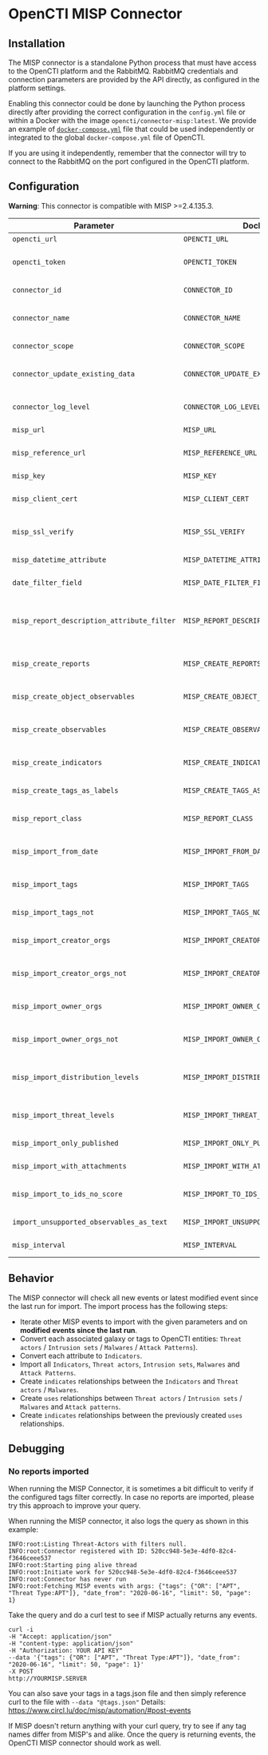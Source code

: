 # OpenCTI MISP Connector

## Installation

The MISP connector is a standalone Python process that must have access to the OpenCTI platform and the RabbitMQ. RabbitMQ credentials and connection parameters are provided by the API directly, as configured in the platform settings.

Enabling this connector could be done by launching the Python process directly after providing the correct configuration in the `config.yml` file or within a Docker with the image `opencti/connector-misp:latest`. We provide an example of [`docker-compose.yml`](docker-compose.yml) file that could be used independently or integrated to the global `docker-compose.yml` file of OpenCTI.

If you are using it independently, remember that the connector will try to connect to the RabbitMQ on the port configured in the OpenCTI platform.

## Configuration

**Warning**: This connector is compatible with MISP >=2.4.135.3.

| Parameter                                | Docker envvar                     | Mandatory    | Description                                                                                          |
|------------------------------------------| --------------------------------- | ------------ |------------------------------------------------------------------------------------------------------|
| `opencti_url`                            | `OPENCTI_URL`                     | Yes          | The URL of the OpenCTI platform.                                                                     |
| `opencti_token`                          | `OPENCTI_TOKEN`                   | Yes          | The default admin token configured in the OpenCTI platform parameters file.                          |
| `connector_id`                           | `CONNECTOR_ID`                    | Yes          | A valid arbitrary `UUIDv4` that must be unique for this connector.                                   |
| `connector_name`                         | `CONNECTOR_NAME`                  | Yes          | The name of the MISP instance, to identify it if you have multiple MISP connectors.                  |
| `connector_scope`                        | `CONNECTOR_SCOPE`                 | Yes          | Must be `misp`, not used in this connector.                                                          |
| `connector_update_existing_data`         | `CONNECTOR_UPDATE_EXISTING_DATA`  | Yes          | If an entity already exists, update its attributes with information provided by this connector.      |
| `connector_log_level`                    | `CONNECTOR_LOG_LEVEL`             | Yes          | The log level for this connector, could be `debug`, `info`, `warn` or `error` (less verbose).        |
| `misp_url`                               | `MISP_URL`                        | Yes          | The MISP instance URL.                                                                               |
| `misp_reference_url`                     | `MISP_REFERENCE_URL`              | Yes          | The MISP instance reference URL (used to create external reference, optional)                        |
| `misp_key`                               | `MISP_KEY`                        | Yes          | The MISP instance key.                                                                               |
| `misp_client_cert`                       | `MISP_CLIENT_CERT`                | No           | The client certificate of the MISP instance. It must be a path to the client certificate and readable |
| `misp_ssl_verify`                        | `MISP_SSL_VERIFY`                 | Yes          | A boolean (`True` or `False`), check if the SSL certificate is valid when using `https`.             |
| `misp_datetime_attribute`                | `MISP_DATETIME_ATTRIBUTE`         | Yes          | The attribute to be used to get the date of the event.                                         |
| `date_filter_field`                      | `MISP_DATE_FILTER_FIELD`         | Yes          | The attribute to be used in filter to query new MISP events.                                         |
| `misp_report_description_attribute_filter`                | `MISP_REPORT_DESCRIPTION_ATTRIBUTE_FILTER`         | No          |  Filter to be used to find the attribute with report description (example: "type=comment,category=Internal reference").                                         |
| `misp_create_reports`                    | `MISP_CREATE_REPORTS`             | Yes          | A boolean (`True` or `False`), create reports for each imported MISP event.                          |
| `misp_create_object_observables`         | `MISP_CREATE_OBJECT_OBSERVABLES`         | Yes          | A boolean (`True` or `False`), create a text observable for each imported MISP object.               |
| `misp_create_observables`                | `MISP_CREATE_OBSERVABLES`         | Yes          | A boolean (`True` or `False`), create an observable for each imported MISP attribute.                |
| `misp_create_indicators`                 | `MISP_CREATE_INDICATORS`          | Yes          | A boolean (`True` or `False`), create an indicator for each imported MISP attribute.                 |
| `misp_create_tags_as_labels`             | `MISP_CREATE_TAGS_AS_LABELS`          | No          | A boolean (`True` or `False`), create tags as labels.                 |
| `misp_report_class`                      | `MISP_REPORT_CLASS`               | No           | If `create_reports` is `True`, specify the `report_class` (category), default is `MISP Event`        |
| `misp_import_from_date`                  | `MISP_IMPORT_FROM_DATE`           | No           | A date formatted `YYYY-MM-DD`, only import events created after this date.                           |
| `misp_import_tags`                       | `MISP_IMPORT_TAGS`                | No           | A list of tags separated with `,`, only import events with these tags.                               |
| `misp_import_tags_not`                   | `MISP_IMPORT_TAGS_NOT`            | No           | A list of tags separated with `,`, to exclude from import.                                           |
| `misp_import_creator_orgs`               | `MISP_IMPORT_CREATOR_ORGS`        | No           | A list of org identifiers separated with `,`, only import events created by these orgs.              |
| `misp_import_creator_orgs_not`           | `MISP_IMPORT_CREATOR_ORGS_NOT`        | No           | A list of org identifiers separated with `,`, do not import events created by these orgs.            |
| `misp_import_owner_orgs`                 | `MISP_IMPORT_OWNER_ORGS`          | No           | A list of org identifiers separated with `,`, only import events owned by these orgs                 |
| `misp_import_owner_orgs_not`             | `MISP_IMPORT_OWNER_ORGS_NOT`          | No           | A list of org identifiers separated with `,`, do not import events owned by these orgs               |
| `misp_import_distribution_levels`        | `MISP_IMPORT_DISTRIBUTION_LEVELS` | No           | A list of distribution levels separated with `,`, only import events with these distribution levels. |
| `misp_import_threat_levels`              | `MISP_IMPORT_THREAT_LEVELS`       | No           | A list of threat levels separated with `,`, only import events with these threat levels.             |
| `misp_import_only_published`             | `MISP_IMPORT_ONLY_PUBLISHED`      | No           | Import only MISP published events                                                                    |
| `misp_import_with_attachments`           | `MISP_IMPORT_WITH_ATTACHMENTS`    | No           | Import attachment attribute content as a file if it is a PDF.                                        |
| `misp_import_to_ids_no_score`            | `MISP_IMPORT_TO_IDS_NO_SCORE`     | No           | A score (`Integer`) value for the indicator/observable if the attribute `to_ids` value is no.        |
| `import_unsupported_observables_as_text` | `MISP_IMPORT_UNSUPPORTED_OBSERVABLES_AS_TEXT`     | No           | Import unsupported observable as x_opencti_text                                                      |
| `misp_interval`                          | `MISP_INTERVAL`                   | Yes          | Check for new event to import every `n` minutes.                                                     |

## Behavior

The MISP connector will check all new events or latest modified event since the last run for import. The import process has the following steps:

- Iterate other MISP events to import with the given parameters and on **modified events since the last run**.
- Convert each associated galaxy or tags to OpenCTI entities: `Threat actors` / `Intrusion sets` / `Malwares` / `Attack Patterns`).
- Convert each attribute to `Indicators`.
- Import all `Indicators`, `Threat actors`, `Intrusion sets`, `Malwares` and `Attack Patterns`.
- Create `indicates` relationships between the `Indicators` and `Threat actors` / `Malwares`.
- Create `uses` relationships between `Threat actors` / `Intrusion sets` / `Malwares` and `Attack patterns`.
- Create `indicates` relationships between the previously created `uses` relationships.

## Debugging

### No reports imported

When running the MISP Connector, it is sometimes a bit difficult to verify if the configured tags filter correctly. In case no reports are imported, please try this approach to improve your query.

When running the MISP connector, it also logs the query as shown in this example:
```
INFO:root:Listing Threat-Actors with filters null.
INFO:root:Connector registered with ID: 520cc948-5e3e-4df0-82c4-f3646ceee537
INFO:root:Starting ping alive thread
INFO:root:Initiate work for 520cc948-5e3e-4df0-82c4-f3646ceee537
INFO:root:Connector has never run
INFO:root:Fetching MISP events with args: {"tags": {"OR": ["APT", "Threat Type:APT"]}, "date_from": "2020-06-16", "limit": 50, "page": 1}
```
Take the query and do a curl test to see if MISP actually returns any events.
```
curl -i
-H "Accept: application/json"
-H "content-type: application/json"
-H "Authorization: YOUR API KEY"
--data '{"tags": {"OR": ["APT", "Threat Type:APT"]}, "date_from": "2020-06-16", "limit": 50, "page": 1}'
-X POST
http://YOURMISP.SERVER
```
You can also save your tags in a tags.json file and then simply reference curl to the file with `--data "@tags.json"`
Details: https://www.circl.lu/doc/misp/automation/#post-events

If MISP doesn't return anything with your curl query, try to see if any tag names differ from MISP's and alike. Once the query is returning events, the OpenCTI MISP connector should work as well.